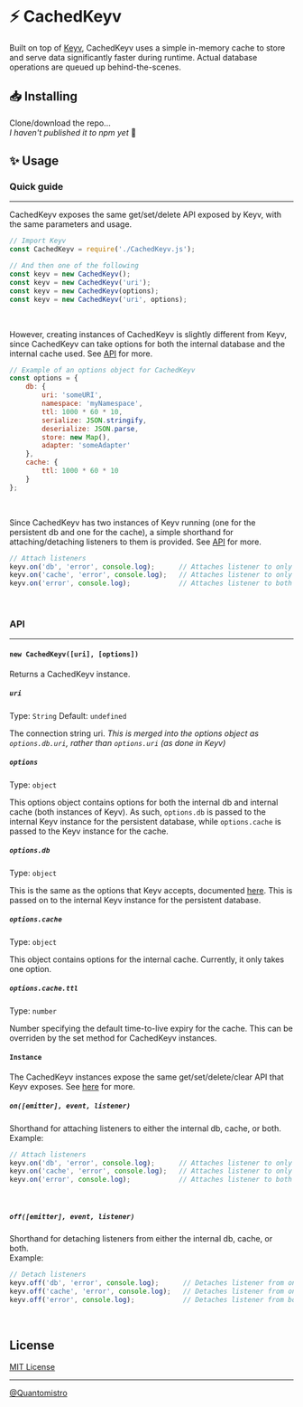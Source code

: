 ﻿# ⚡ CachedKeyv
Built on top of [Keyv](https://github.com/lukechilds/keyv), CachedKeyv uses a simple in-memory cache to store and serve data significantly faster during runtime. Actual database operations are queued up behind-the-scenes.

## 📥 Installing
Clone/download the repo... <br/>
*I haven't published it to npm yet* 👀

## ✨ Usage

### Quick guide
<hr/>

CachedKeyv exposes the same get/set/delete API exposed by Keyv, with the same parameters and usage.
```js
// Import Keyv
const CachedKeyv = require('./CachedKeyv.js');

// And then one of the following
const keyv = new CachedKeyv();
const keyv = new CachedKeyv('uri');
const keyv = new CachedKeyv(options);
const keyv = new CachedKeyv('uri', options);
```
<br/>

However, creating instances of CachedKeyv is slightly different from Keyv, since CachedKeyv can take options for both the internal database and the internal cache used. See [API](#API) for more.
```js
// Example of an options object for CachedKeyv
const options = {
    db: {
        uri: 'someURI',
        namespace: 'myNamespace',
        ttl: 1000 * 60 * 10,
        serialize: JSON.stringify,
        deserialize: JSON.parse,
        store: new Map(),
        adapter: 'someAdapter'
    },
    cache: {
        ttl: 1000 * 60 * 10
    }
};
```
<br/>

Since CachedKeyv has two instances of Keyv running (one for the persistent db and one for the cache), a simple shorthand for attaching/detaching listeners to them is provided. See [API](#API) for more.
```js
// Attach listeners
keyv.on('db', 'error', console.log);      // Attaches listener to only db
keyv.on('cache', 'error', console.log);   // Attaches listener to only cache
keyv.on('error', console.log);            // Attaches listener to both db and cache
```
<br/>

### API
<hr/>

#### `new CachedKeyv([uri], [options])`

Returns a CachedKeyv instance.
<br/>

##### `uri`
Type: `String`
Default: `undefined`
<br/>

The connection string uri. *This is merged into the options object as `options.db.uri`, rather than `options.uri` (as done in Keyv)*
<br/>

##### `options`
Type: `object`
<br/>

This options object contains options for both the internal db and internal cache (both instances of Keyv). As such, `options.db` is passed to the internal Keyv instance for the persistent database, while `options.cache` is passed to the Keyv instance for the cache.
<br/>

##### `options.db`
Type: `object`
<br/>

This is the same as the options that Keyv accepts, documented [here](https://github.com/lukechilds/keyv#options). This is passed on to the internal Keyv instance for the persistent database.
<br/>

##### `options.cache`
Type: `object`
<br/>

This object contains options for the internal cache. Currently, it only takes one option.
<br/>

##### `options.cache.ttl`
Type: `number`
<br/>

Number specifying the default time-to-live expiry for the cache. This can be overriden by the set method for CachedKeyv instances.
<br/>

#### `Instance`

The CachedKeyv instances expose the same get/set/delete/clear API that Keyv exposes. See [here]() for more.
<br/>

##### `on([emitter], event, listener)`

Shorthand for attaching listeners to either the internal db, cache, or both. <br/>
Example:
```js
// Attach listeners
keyv.on('db', 'error', console.log);      // Attaches listener to only db
keyv.on('cache', 'error', console.log);   // Attaches listener to only cache
keyv.on('error', console.log);            // Attaches listener to both db and cache
```
<br/>

##### `off([emitter], event, listener)`

Shorthand for detaching listeners from either the internal db, cache, or both. <br/>
Example:
```js
// Detach listeners
keyv.off('db', 'error', console.log);      // Detaches listener from only db
keyv.off('cache', 'error', console.log);   // Detaches listener from only cache
keyv.off('error', console.log);            // Detaches listener from both db and cache
```
<br/>

## License

[MIT License](https://github.com/Quantomistro3178/CachedKeyv/blob/master/LICENSE)

<hr/>

[@Quantomistro](https://github.com/Quantomistro)
